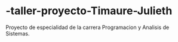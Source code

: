 # -taller-proyecto-Timaure-Julieth
Proyecto de especialidad de la carrera Programacion y Analisis de Sistemas.
